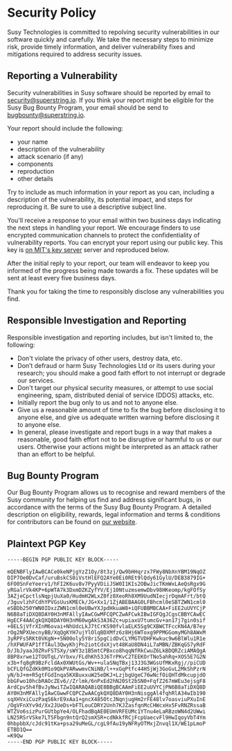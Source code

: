 # Security Policy

Susy Technologies is committed to repolving security vulnerabilities in our software quickly and carefully. We take the necessary steps to minimize risk, provide timely information, and deliver vulnerability fixes and mitigations required to address security issues.

## Reporting a Vulnerability

Security vulnerabilities in Susy software should be reported by email to security@superstring.io. If you think your report might be eligible for the Susy Bug Bounty Program, your email should be send to bugbounty@superstring.io. 

Your report should include the following:

- your name
- description of the vulnerability
- attack scenario (if any)
- components
- reproduction
- other details

Try to include as much information in your report as you can, including a description of the vulnerability, its potential impact, and steps for reproducing it. Be sure to use a descriptive subject line.

You'll receive a response to your email within two business days indicating the next steps in handling your report. We encourage finders to use encrypted communication channels to protect the confidentiality of vulnerability reports. You can encrypt your report using our public key. This key is [on MIT's key server](https://pgp.mit.edu/pks/lookup?op=get&search=0x5D0F03018D07DE73) server and reproduced below.

After the initial reply to your report, our team will endeavor to keep you informed of the progress being made towards a fix. These updates will be sent at least every five business days. 

Thank you for taking the time to responsibly disclose any vulnerabilities you find.

## Responsible Investigation and Reporting

Responsible investigation and reporting includes, but isn't limited to, the following:

- Don't violate the privacy of other users, destroy data, etc.
- Don’t defraud or harm Susy Technologies Ltd or its users during your research; you should make a good faith effort to not interrupt or degrade our services.
- Don't target our physical security measures, or attempt to use social engineering, spam, distributed denial of service (DDOS) attacks, etc.
- Initially report the bug only to us and not to anyone else.
- Give us a reasonable amount of time to fix the bug before disclosing it to anyone else, and give us adequate written warning before disclosing it to anyone else.
- In general, please investigate and report bugs in a way that makes a reasonable, good faith effort not to be disruptive or harmful to us or our users. Otherwise your actions might be interpreted as an attack rather than an effort to be helpful.

## Bug Bounty Program

Our Bug Bounty Program allows us to recognise and reward members of the Susy community for helping us find and address significant bugs, in accordance with the terms of the Susy Bug Bounty Program. A detailed description on eligibility, rewards, legal information and terms & conditions for contributors can be found on [our website](https://susytech.io/bug-bounty.html). 






## Plaintext PGP Key

```
-----BEGIN PGP PUBLIC KEY BLOCK-----

mQENBFlyIAwBCACe0keNPjgYzZ1Oy/8t3zj/Qw9bHHqrzx7FWy8NbXnYBM19NqOZ
DIP7Oe0DvCaf/uruBskCS0iVstHlEFQ2AYe0Ei0REt9lQdy61GylU/DEB3879IG+
6FO0SnFeYeerv1/hFI2K6uv8v7PyyVDiiJSW0I1KIs2OBwJicTKmWxLAeQsRgx9G
yRGalrVk4KP+6pWTA7k3DxmDZKZyfYV/Ej10NtuzmsemwDbv98HKeomp/kgFOfSy
3AZjeCpctlsNqpjUuXa0/HudmH2WLxZ0fz8XeoRh8XM9UudNIecjrDqmAFrt/btQ
/3guvlzhFCdhYPVGsUusKMECk/JG+Xx1/1ZjABEBAAG0LFBhcml0eSBTZWN1cml0
eSBDb250YWN0IDxzZWN1cml0eUBwYXJpdHkuaW8+iQFUBBMBCAA+FiEE2uUVYCjP
N6B8aTiDXQ8DAY0H3nMFAllyIAwCGwMFCQPCZwAFCwkIBwIGFQgJCgsCBBYCAwEC
HgECF4AACgkQXQ8DAY0H3nM60wgAkS3A36Zc+upiaxU7tumcGv+an17j7gin0sif
+0ELSjVfrXInM6ovai+NhUdcLkJ7tCrKS90fvlaELK5Sg9CXBWCTFccKN4A/B7ey
rOg2NPXUecnyBB/XqQgKYH7ujYlOlqBDXMfz6z8Hj6WToxg9PPMGGomyMGh8AWxM
3yRPFs5RKt0VKgN++5N00oly5Y8ri5pgCidDvCLYMGTVDHFKwkuc9w6BlWlu1R1e
/hXFWUFAP1ffTAul3QwyKhjPn2iotCdxXjvt48KaU8DN4iL7aMBN/ZBKqGS7yRdF
D/JbJyaaJ0ZRvFSTSXy/sWY3z1B5mtCPBxco8hqqNfRkCwuZ6LkBDQRZciAMAQgA
8BP8xrwe12TOUTqL/Vrbxv/FLdhKh53J6TrPKvC2TEEKOrTNo5ahRq+XOS5E7G2N
x3b+fq8gR9BzFcldAx0XWUtGs/Wv++ulaSNqTBxj13J3G3WGsUfMKxRgj//piCUD
bCFLQfGZdKk0M1o9QkPVARwwmvCNiNB/l++xGqPtfc44H5jWj3GoGvL2MkShPzrN
yN/bJ+m+R5gtFGdInqa5KXBuxxuW25eDKJ+LzjbgUgeC76wNcfOiQHTdMkcupjdO
bbGFwo10hcbRAOcZEv6//Zrlmk/6nPxEd2hN20St2bSN0+FqfZ267mWEu3ejsgF8
ArdCpv5h4fBvJyNwiTZwIQARAQABiQE8BBgBCAAmFiEE2uUVYCjPN6B8aTiDXQ8D
AY0H3nMFAllyIAwCGwwFCQPCZwAACgkQXQ8DAY0H3nNisggAl4fqhRlA34wIb190
sqXHVxiCuzPaqS6krE9xAa1+gncX485OtcJNqnjugHm2rFE48lv7oasviuPXuInE
/OgVFnXYv9d/Xx2JUeDs+bFTLouCDRY2Unh7KJZasfqnMcCHWcxHx5FvRNZRssaB
WTZVo6sizPurGUtbpYe4/OLFhadBqAE0EUmVRFEUMc1YTnu4eLaRBzoWN4d2UWwi
LN25RSrVSke7LTSFbgn9ntQrQ2smXSR+cdNkkfRCjFcpUaecvFl9HwIqoyVbT4Ym
0hbpbbX/cJdc91tKa+psa29uMeGL/cgL9fAu19yNFRyOTMxjZnvql1X/WE1pLmoP
ETBD1Q==
=K9Qw
-----END PGP PUBLIC KEY BLOCK-----
```
